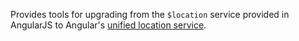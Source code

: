 Provides tools for upgrading from the `$location` service provided in AngularJS
to Angular's [unified location service](guide/upgrade#using-the-unified-angular-location-service).